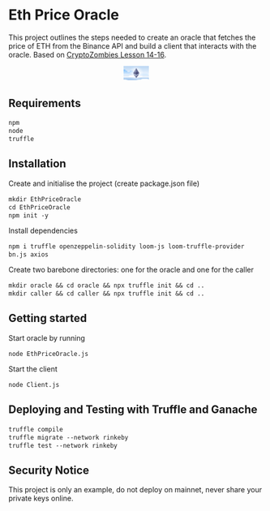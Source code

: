 # Eth Price Oracle
This project outlines the steps needed to create an oracle that fetches the price of ETH from the Binance API and build a client that interacts with the oracle. Based on [CryptoZombies Lesson 14-16](https://cryptozombies.io/en/lesson/14). 

<p align="center">
<img src=https://github.com/agathakry/EthPriceOracle/blob/main/assets/eth.png width="10%">
</p>

## Requirements 
```
npm
node
truffle
```

## Installation 
Create and initialise the project (create package.json file)

```
mkdir EthPriceOracle
cd EthPriceOracle 
npm init -y
````

Install dependencies

```
npm i truffle openzeppelin-solidity loom-js loom-truffle-provider bn.js axios
````

Create two barebone directories: one for the oracle and one for the caller
```
mkdir oracle && cd oracle && npx truffle init && cd ..
mkdir caller && cd caller && npx truffle init && cd ..
```

## Getting started

Start oracle by running 

```solidity
node EthPriceOracle.js 
```

Start the client 

```solidity
node Client.js
```

## Deploying and Testing with Truffle and Ganache 
```
truffle compile
truffle migrate --network rinkeby 
truffle test --network rinkeby
```

## Security Notice
This project is only an example, do not deploy on mainnet, never share your private keys online.